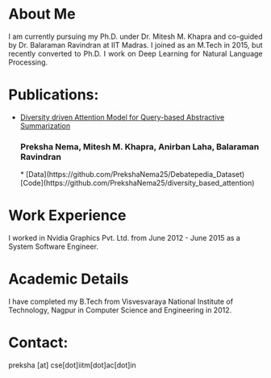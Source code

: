 # About Me
<div style = "text-align: justify"> I am currently pursuing my Ph.D. under Dr. Mitesh M. Khapra and co-guided by Dr. Balaraman Ravindran at IIT Madras. I joined as an M.Tech in 2015, but recently converted to Ph.D. I work on Deep Learning for Natural Language Processing. </div>


# Publications:
* [Diversity driven Attention Model for Query-based Abstractive Summarization](https://arxiv.org/abs/1704.08300)
   <h3> Preksha Nema, Mitesh M. Khapra, Anirban Laha, Balaraman Ravindran </h3>
  * [Data](https://github.com/PrekshaNema25/Debatepedia_Dataset) [Code](https://github.com/PrekshaNema25/diversity_based_attention) 


# Work Experience
I worked in Nvidia Graphics Pvt. Ltd. from June 2012 - June 2015 as a System Software Engineer.

# Academic Details
I have completed my B.Tech from Visvesvaraya National Institute of Technology, Nagpur in Computer Science and Engineering in 2012.

# Contact:
preksha [at] cse[dot]iitm[dot]ac[dot]in
